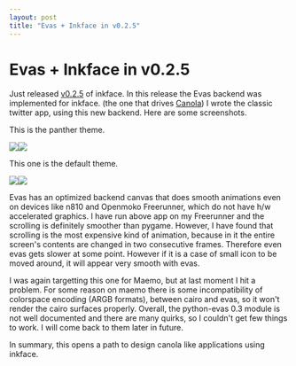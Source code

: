 ```yaml
---
layout: post
title: "Evas + Inkface in v0.2.5"
---
```

Evas + Inkface in v0.2.5
===
Just released [v0.2.5][0] of inkface. In this release the Evas backend was implemented for inkface. (the one that drives [Canola][1]) I wrote the classic twitter app, using this new backend. Here are some screenshots.  
  
This is the panther theme.  
  
[![](http://2.bp.blogspot.com/_W6UcJjyXr24/SeLg2T88rZI/AAAAAAAACyk/bI8D-hnZio0/s400/etwt2.jpg)][2][![](http://4.bp.blogspot.com/_W6UcJjyXr24/SeLg2uTVxOI/AAAAAAAACys/gw1rp7vW-hE/s400/etwt5.jpg)][3]  
  
This one is the default theme.  
  
[![](http://1.bp.blogspot.com/_W6UcJjyXr24/SeLhWxEhwiI/AAAAAAAACy0/RtfxdoILd9U/s400/etwt3.jpg)][4][![](http://2.bp.blogspot.com/_W6UcJjyXr24/SeLhWy32qbI/AAAAAAAACy8/VD1HKqj2Zrw/s400/etwt4.jpg)][5]  
  
Evas has an optimized backend canvas that does smooth animations even on devices like n810 and Openmoko Freerunner, which do not have h/w accelerated graphics. I have run above app on my Freerunner and the scrolling is definitely smoother than pygame. However, I have found that scrolling is the most expensive kind of animation, because in it the entire screen's contents are changed in two consecutive frames. Therefore even evas gets slower at some point. However if it is a case of small icon to be moved around, it will appear very smooth with evas.  
  
I was again targetting this one for Maemo, but at last moment I hit a problem. For some reason on maemo there is some incompatibility of colorspace encoding (ARGB formats), between cairo and evas, so it won't render the cairo surfaces properly. Overall, the python-evas 0.3 module is not well documented and there are many quirks, so I couldn't get few things to work. I will come back to them later in future.  
  
In summary, this opens a path to design canola like applications using inkface.

[0]: http://groups.google.com/group/inkface/browse_thread/thread/64d05d54dfd9104e
[1]: http://openbossa.indt.org/canola/developer.html
[2]: http://2.bp.blogspot.com/_W6UcJjyXr24/SeLg2T88rZI/AAAAAAAACyk/bI8D-hnZio0/s1600-h/etwt2.jpg
[3]: http://4.bp.blogspot.com/_W6UcJjyXr24/SeLg2uTVxOI/AAAAAAAACys/gw1rp7vW-hE/s1600-h/etwt5.jpg
[4]: http://1.bp.blogspot.com/_W6UcJjyXr24/SeLhWxEhwiI/AAAAAAAACy0/RtfxdoILd9U/s1600-h/etwt3.jpg
[5]: http://2.bp.blogspot.com/_W6UcJjyXr24/SeLhWy32qbI/AAAAAAAACy8/VD1HKqj2Zrw/s1600-h/etwt4.jpg
